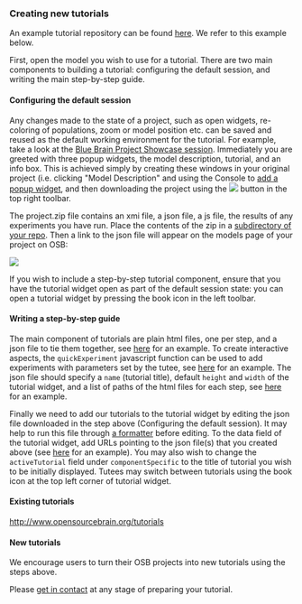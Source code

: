 ### Creating new tutorials

An example tutorial repository can be found [here](https://github.com/mattearnshaw/tutorials). We refer to this example below.

First, open the model you wish to use for a tutorial. There are two main components to building a tutorial: configuring the default session, and writing the main step-by-step guide.

#### Configuring the default session

Any changes made to the state of a project, such as open widgets, re-coloring of populations, zoom or model position etc. can be saved and reused as the default working environment for the tutorial.
For example, take a look at the [Blue Brain Project Showcase session](http://opensourcebrain.org/projects/blue-brain-project-showcase/models?explorer=https%3A%2F%2Fraw.githubusercontent.com%2FOpenSourceBrain%2FBlueBrainProjectShowcase%2Fsample%2FosbSessions%2Fsample%2FSample_Session.json). Immediately you are greeted with three popup widgets, the model description, tutorial, and an info box. This is achieved simply by creating these windows in your original project (i.e. clicking "Model Description" and using the Console to [add a popup widget](http://docs.geppetto.org/en/latest/usingwidgets.html), and then downloading the project using the ![](https://raw.githubusercontent.com/OpenSourceBrain/OSB_Documentation/master/resources/images/download-project-button.png) button in the top right toolbar.

The project.zip file contains an xmi file, a json file, a js file, the results of any experiments you have run. Place the contents of the zip in a [subdirectory of your repo](https://github.com/OpenSourceBrain/BlueBrainProjectShowcase/tree/sample/osbSessions/sample). Then a link to the json file will appear on the models page of your project on OSB:

![](https://raw.githubusercontent.com/OpenSourceBrain/OSB_Documentation/master/resources/images/curated.png)

If you wish to include a step-by-step tutorial component, ensure that you have the tutorial widget open as part of the default session state: you can open a tutorial widget by pressing the book icon in the left toolbar.

#### Writing a step-by-step guide

The main component of tutorials are plain html files, one per step, and a json file to tie them together, see [here](https://github.com/mattearnshaw/tutorials/tree/master/1_hh_practical) for an example.
To create interactive aspects, the `quickExperiment` javascript function can be used to add experiments with parameters set by the tutee, see [here](https://github.com/mattearnshaw/tutorials/blob/master/1_hh_practical/2.html) for an example. The json file should specify a `name` (tutorial title), default `height` and `width` of the tutorial widget, and a list of paths of the html files for each step, see [here](https://github.com/mattearnshaw/tutorials/blob/master/1_hh_practical/hh_practical.json) for an example.

Finally we need to add our tutorials to the tutorial widget by editing the json file downloaded in the step above (Configuring the default session). It may help to run this file through [a formatter](https://jsonformatter.org/json-pretty-print) before editing. To the data field of the tutorial widget, add URLs pointing to the json file(s) that you created above (see [here](https://github.com/mattearnshaw/tutorials/blob/master/models/hodgkinHuxley/GEPPETTO.json) for an example). You may also wish to change the `activeTutorial` field under `componentSpecific` to the title of tutorial you wish to be initially displayed. Tutees may switch between tutorials using the book icon at the top left corner of tutorial widget.

#### Existing tutorials 

http://www.opensourcebrain.org/tutorials

#### New tutorials

We encourage users to turn their OSB projects into new tutorials using the steps above.

Please [get in contact](http://www.opensourcebrain.org/docs#How_To_Contact_Us) at any stage of preparing your tutorial. 
